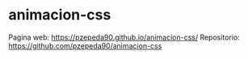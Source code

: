 # animacion-css
Pagina web: https://pzepeda90.github.io/animacion-css/
Repositorio: https://github.com/pzepeda90/animacion-css
